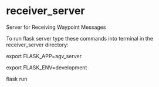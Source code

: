 # receiver_server
Server for Receiving Waypoint Messages

To run flask server type these commands into terminal in the receiver_server directory:  
  
export FLASK_APP=agv_server
  
export FLASK_ENV=development
  
flask run
